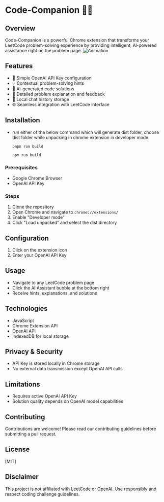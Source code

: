 # Code-Companion 🧠🚀

## Overview
Code-Companion is a powerful Chrome extension that transforms your LeetCode problem-solving experience by providing intelligent, AI-powered assistance right on the problem page.
![Animation](https://github.com/user-attachments/assets/5216635c-dc47-4681-ba5d-dfe99d3e49ad)

## Features
- 🔑 Simple OpenAI API Key configuration
- 💡 Contextual problem-solving hints
- 🤖 AI-generated code solutions
- 📝 Detailed problem explanation and feedback
- 💾 Local chat history storage
- 🌐 Seamless integration with LeetCode interface

## Installation
- run either of the below command which will generate dist folder, choose dist folder while unpacking in chrome extension in developer mode.
  ```
  pnpm run build
  ```
  ```
  npm run build
  ```
  
### Prerequisites
- Google Chrome Browser
- OpenAI API Key

### Steps
1. Clone the repository
2. Open Chrome and navigate to `chrome://extensions/`
3. Enable "Developer mode"
4. Click "Load unpacked" and select the dist directory

## Configuration
1. Click on the extension icon
2. Enter your OpenAI API Key

## Usage
- Navigate to any LeetCode problem page
- Click the AI Assistant bubble at the bottom right
- Receive hints, explanations, and solutions

## Technologies
- JavaScript
- Chrome Extension API
- OpenAI API
- IndexedDB for local storage

## Privacy & Security
- API Key is stored locally in Chrome storage
- No external data transmission except OpenAI API calls

## Limitations
- Requires active OpenAI API Key
- Solution quality depends on OpenAI model capabilities

## Contributing
Contributions are welcome! Please read our contributing guidelines before submitting a pull request.

## License
[MIT]

## Disclaimer
This project is not affiliated with LeetCode or OpenAI. Use responsibly and respect coding challenge guidelines.
